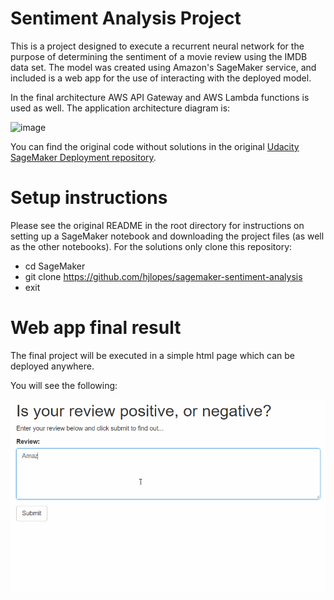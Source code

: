# Sentiment Analysis Project

This is a project designed to execute a recurrent neural network for the purpose of determining the sentiment of a movie review using the IMDB data set.
The model was created using Amazon's SageMaker service, and included is a web app for the use of interacting with the deployed model.

In the final architecture AWS API Gateway and AWS Lambda functions is used as well. The application architecture diagram is:

![image](https://user-images.githubusercontent.com/77180350/113464014-50fa9b80-93ef-11eb-8bd5-7e228d4acfd1.png)

You can find the original code without solutions in the original [Udacity SageMaker Deployment repository](https://github.com/udacity/sagemaker-deployment).

# Setup instructions

Please see the original README in the root directory for instructions on setting up a SageMaker notebook and downloading the project files (as well as the other notebooks).
For the solutions only clone this repository:

- cd SageMaker
- git clone https://github.com/hjlopes/sagemaker-sentiment-analysis
- exit

# Web app final result

The final project will be executed in a simple html page which can be deployed anywhere.

You will see the following:

![Web app example](./webapp.gif) 
